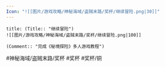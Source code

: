 ```yaml
---
Icon: "![[图片/游戏攻略/神秘海域/盗贼末路/奖杯/继续冒险.png|30]]"
---
```

```ad-common-bronze-trophy
title: (Title:: "继续冒险")
![[图片/游戏攻略/神秘海域/盗贼末路/奖杯/继续冒险.png|100]]

(Comment:: "完成《秘境探险》多人游戏教程")
```

#神秘海域/盗贼末路/奖杯 #奖杯 #奖杯/铜
